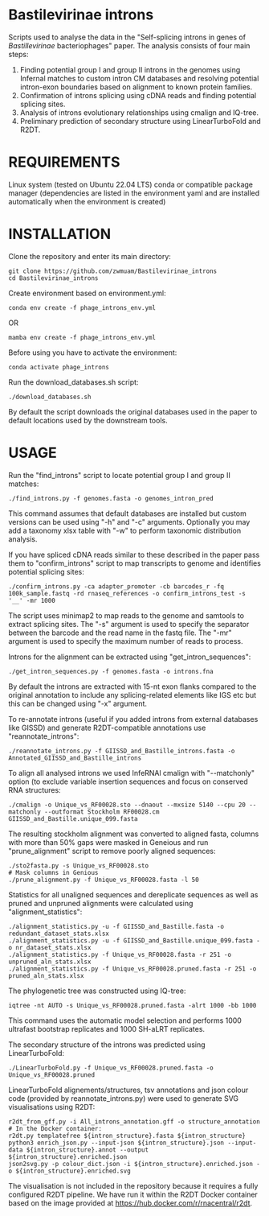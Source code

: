 # Bastilevirinae introns
Scripts used to analyse the data in the "Self-splicing introns in genes of <i>Bastillevirinae</i> bacteriophages" paper.
The analysis consists of four main steps:
1. Finding potential group I and group II introns in the genomes using Infernal matches to custom intron CM databases and resolving potential intron-exon boundaries based on alignment to known protein families.
2. Confirmation of introns splicing using cDNA reads and finding potential splicing sites.
3. Analysis of introns evolutionary relationships using cmalign and IQ-tree.
4. Preliminary prediction of secondary structure using LinearTurboFold and R2DT.


# REQUIREMENTS
Linux system (tested on Ubuntu 22.04 LTS)
conda or compatible package manager (dependencies are listed in the environment yaml and are installed automatically when the environment is created)


# INSTALLATION
Clone the repository and enter its main directory:
```
git clone https://github.com/zwmuam/Bastilevirinae_introns
cd Bastilevirinae_introns
```


Create environment based on environment.yml:
```
conda env create -f phage_introns_env.yml
```
OR
```
mamba env create -f phage_introns_env.yml
```


Before using you have to activate the environment:
```
conda activate phage_introns
```


Run the download_databases.sh script:
```
./download_databases.sh
```
By default the script downloads the original databases used in the paper to default locations used by the downstream tools.






# USAGE
Run the "find_introns" script to locate potential group I and group II matches:
```
./find_introns.py -f genomes.fasta -o genomes_intron_pred
```
This command assumes that default databases are installed but custom versions can be used using "-h" and "-c" arguments.
Optionally you may add a taxonomy xlsx table with "-w" to perform taxonomic distribution analysis.


If you have spliced cDNA reads similar to these described in the paper pass them to "confirm_introns" script to map transcripts to genome and identifies potential splicing sites:
```
./confirm_introns.py -ca adapter_promoter -cb barcodes_r -fq 100k_sample.fastq -rd rnaseq_references -o confirm_introns_test -s '__' -mr 1000
```
The script uses minimap2 to map reads to the genome and samtools to extract splicing sites. The "-s" argument is used to specify the separator between the barcode and the read name in the fastq file. The "-mr" argument is used to specify the maximum number of reads to process.


Introns for the alignment can be extracted using "get_intron_sequences":
```
./get_intron_sequences.py -f genomes.fasta -o introns.fna
```
By default the introns are extracted with 15-nt exon flanks compared to the original annotation to include any splicing-related elements like IGS etc but this can be changed using "-x" argument.


To re-annotate introns (useful if you added introns from external databases like GISSD) and generate R2DT-compatible annotations use "reannotate_introns":
```
./reannotate_introns.py -f GIISSD_and_Bastille_introns.fasta -o Annotated_GIISSD_and_Bastille_introns
```




To align all analysed introns we used InfeRNAl cmalign with "--matchonly" option (to exclude variable insertion sequences and focus on conserved RNA structures:
```
./cmalign -o Unique_vs_RF00028.sto --dnaout --mxsize 5140 --cpu 20 --matchonly --outformat Stockholm RF00028.cm GIISSD_and_Bastille.unique_099.fasta
```


The resulting stockholm alignment was converted to aligned fasta, columns with more than 50% gaps were masked in Geneious and run "prune_alignment" script to remove poorly aligned sequences:
```
./sto2fasta.py -s Unique_vs_RF00028.sto
# Mask columns in Genious
./prune_alignment.py -f Unique_vs_RF00028.fasta -l 50
```


Statistics for all unaligned sequences and dereplicate sequences as well as pruned and unpruned alignments were calculated using "alignment_statistics":
```
./alignment_statistics.py -u -f GIISSD_and_Bastille.fasta -o redundant_dataset_stats.xlsx
./alignment_statistics.py -u -f GIISSD_and_Bastille.unique_099.fasta -o nr_dataset_stats.xlsx
./alignment_statistics.py -f Unique_vs_RF00028.fasta -r 251 -o unpruned_aln_stats.xlsx
./alignment_statistics.py -f Unique_vs_RF00028.pruned.fasta -r 251 -o pruned_aln_stats.xlsx
```


The phylogenetic tree was constructed using IQ-tree:
```
iqtree -nt AUTO -s Unique_vs_RF00028.pruned.fasta -alrt 1000 -bb 1000
```
This command uses the automatic model selection and performs 1000 ultrafast bootstrap replicates and 1000 SH-aLRT replicates.


The secondary structure of the introns was predicted using LinearTurboFold:
```
./LinearTurboFold.py -f Unique_vs_RF00028.pruned.fasta -o Unique_vs_RF00028.pruned
```


LinearTurboFold alignements/structures, tsv annotations and json colour code (provided by reannotate_introns.py) were used to generate SVG visualisations using R2DT:
```
r2dt_from_gff.py -i All_introns_annotation.gff -o structure_annotation
# In the Docker container:
r2dt.py templatefree ${intron_structure}.fasta ${intron_structure}
python3 enrich_json.py --input-json ${intron_structure}.json --input-data ${intron_structure}.annot --output ${intron_structure}.enriched.json
json2svg.py -p colour_dict.json -i ${intron_structure}.enriched.json -o ${intron_structure}.enriched.svg
```
The visualisation is not included in the repository because it requires a fully configured R2DT pipeline.
We have run it within the R2DT Docker container based on the image provided at https://hub.docker.com/r/rnacentral/r2dt.
